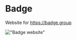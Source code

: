 # Badge
Website for https://badge.group

!["Badge website"](https://jessem.dev/images/badge-initial-release.jfif "Badge website")
